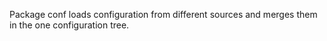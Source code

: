 Package conf loads configuration from different sources and merges them in the
one configuration tree.
